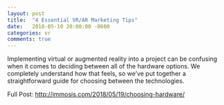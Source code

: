 ```yaml
---
layout: post
title:  "4 Essential VR/AR Marketing Tips"
date:   2018-05-10 20:00:00 -0600
categories: vr
comments: true
---
```


Implementing virtual or augmented reality into a project can be confusing when it comes to deciding between all of the hardware options. We completely understand how that feels, so we’ve put together a straightforward guide for choosing between the technologies.

Full Post: http://immosis.com/2018/05/19/choosing-hardware/ 
